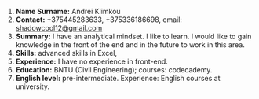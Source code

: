 1. **Name Surname:** Andrei Klimkou
2. **Contact:** +375445283633, +375336186698, email: shadowcool12@gmail.com
3. **Summary:**  I have an analytical mindset. I like to learn. I would like to gain knowledge in the front of the end and in the future to work in this area.
4. **Skills:** advanced skills in Excel, 
5. **Experience:** I have no experience in front-end.
6. **Education:** BNTU (Civil Engineering); courses: codecademy.
7. **English level:** pre-intermediate. Experience: English courses at university.  